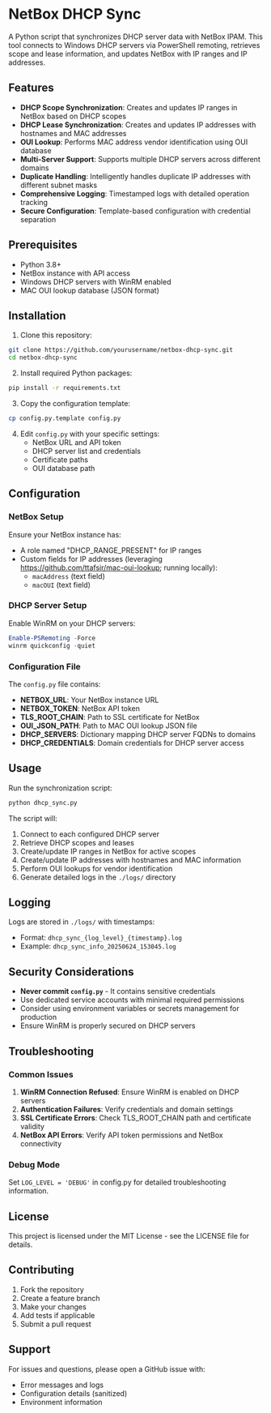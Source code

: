 # NetBox DHCP Sync

A Python script that synchronizes DHCP server data with NetBox IPAM. This tool connects to Windows DHCP servers via PowerShell remoting, retrieves scope and lease information, and updates NetBox with IP ranges and IP addresses.

## Features

- **DHCP Scope Synchronization**: Creates and updates IP ranges in NetBox based on DHCP scopes
- **DHCP Lease Synchronization**: Creates and updates IP addresses with hostnames and MAC addresses
- **OUI Lookup**: Performs MAC address vendor identification using OUI database
- **Multi-Server Support**: Supports multiple DHCP servers across different domains
- **Duplicate Handling**: Intelligently handles duplicate IP addresses with different subnet masks
- **Comprehensive Logging**: Timestamped logs with detailed operation tracking
- **Secure Configuration**: Template-based configuration with credential separation

## Prerequisites

- Python 3.8+
- NetBox instance with API access
- Windows DHCP servers with WinRM enabled
- MAC OUI lookup database (JSON format)

## Installation

1. Clone this repository:
```bash
git clone https://github.com/yourusername/netbox-dhcp-sync.git
cd netbox-dhcp-sync
```

2. Install required Python packages:
```bash
pip install -r requirements.txt
```

3. Copy the configuration template:
```bash
cp config.py.template config.py
```

4. Edit `config.py` with your specific settings:
   - NetBox URL and API token
   - DHCP server list and credentials
   - Certificate paths
   - OUI database path

## Configuration

### NetBox Setup

Ensure your NetBox instance has:
- A role named "DHCP_RANGE_PRESENT" for IP ranges
- Custom fields for IP addresses (leveraging https://github.com/ttafsir/mac-oui-lookup; running locally):
  - `macAddress` (text field)
  - `macOUI` (text field)

### DHCP Server Setup

Enable WinRM on your DHCP servers:
```powershell
Enable-PSRemoting -Force
winrm quickconfig -quiet
```

### Configuration File

The `config.py` file contains:
- **NETBOX_URL**: Your NetBox instance URL
- **NETBOX_TOKEN**: NetBox API token
- **TLS_ROOT_CHAIN**: Path to SSL certificate for NetBox
- **OUI_JSON_PATH**: Path to MAC OUI lookup JSON file
- **DHCP_SERVERS**: Dictionary mapping DHCP server FQDNs to domains
- **DHCP_CREDENTIALS**: Domain credentials for DHCP server access

## Usage

Run the synchronization script:
```bash
python dhcp_sync.py
```

The script will:
1. Connect to each configured DHCP server
2. Retrieve DHCP scopes and leases
3. Create/update IP ranges in NetBox for active scopes
4. Create/update IP addresses with hostnames and MAC information
5. Perform OUI lookups for vendor identification
6. Generate detailed logs in the `./logs/` directory

## Logging

Logs are stored in `./logs/` with timestamps:
- Format: `dhcp_sync_{log_level}_{timestamp}.log`
- Example: `dhcp_sync_info_20250624_153045.log`

## Security Considerations

- **Never commit `config.py`** - It contains sensitive credentials
- Use dedicated service accounts with minimal required permissions
- Consider using environment variables or secrets management for production
- Ensure WinRM is properly secured on DHCP servers

## Troubleshooting

### Common Issues

1. **WinRM Connection Refused**: Ensure WinRM is enabled on DHCP servers
2. **Authentication Failures**: Verify credentials and domain settings
3. **SSL Certificate Errors**: Check TLS_ROOT_CHAIN path and certificate validity
4. **NetBox API Errors**: Verify API token permissions and NetBox connectivity

### Debug Mode

Set `LOG_LEVEL = 'DEBUG'` in config.py for detailed troubleshooting information.

## License

This project is licensed under the MIT License - see the LICENSE file for details.

## Contributing

1. Fork the repository
2. Create a feature branch
3. Make your changes
4. Add tests if applicable
5. Submit a pull request

## Support

For issues and questions, please open a GitHub issue with:
- Error messages and logs
- Configuration details (sanitized)
- Environment information
